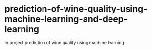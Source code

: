 # prediction-of-wine-quality-using-machine-learning-and-deep-learning
In project prediction of wine quality using machine learning
